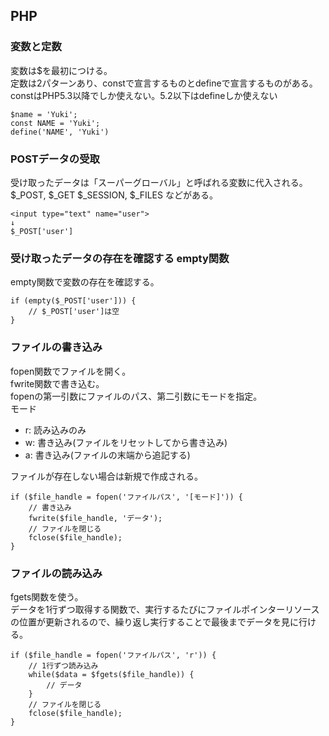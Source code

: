 ## PHP
### 変数と定数
変数は$を最初につける。  
定数は2パターンあり、constで宣言するものとdefineで宣言するものがある。  
constはPHP5.3以降でしか使えない。5.2以下はdefineしか使えない  
```
$name = 'Yuki';
const NAME = 'Yuki';
define('NAME', 'Yuki')
```
### POSTデータの受取
受け取ったデータは「スーパーグローバル」と呼ばれる変数に代入される。  
$_POST, $_GET $_SESSION, $_FILES などがある。  
```
<input type="text" name="user">
↓
$_POST['user']
```

### 受け取ったデータの存在を確認する empty関数
empty関数で変数の存在を確認する。  
```
if (empty($_POST['user'])) {
	// $_POST['user']は空
}
```

### ファイルの書き込み
fopen関数でファイルを開く。  
fwrite関数で書き込む。  
fopenの第一引数にファイルのパス、第二引数にモードを指定。  
モード

- r: 読み込みのみ
- w: 書き込み(ファイルをリセットしてから書き込み)
- a: 書き込み(ファイルの末端から追記する)

ファイルが存在しない場合は新規で作成される。  

```
if ($file_handle = fopen('ファイルパス', '[モード]')) {
	// 書き込み
	fwrite($file_handle, 'データ');
	// ファイルを閉じる
	fclose($file_handle);
}
```

### ファイルの読み込み
fgets関数を使う。  
データを1行ずつ取得する関数で、実行するたびにファイルポインターリソースの位置が更新されるので、繰り返し実行することで最後までデータを見に行ける。  
```
if ($file_handle = fopen('ファイルパス', 'r')) {
	// 1行ずつ読み込み
	while($data = $fgets($file_handle)) {
		// データ
	}
	// ファイルを閉じる
	fclose($file_handle);
}
```